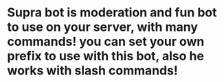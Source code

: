 # Supra bot is moderation and fun bot to use on your server, with many commands! you can set your own prefix to use with this bot, also he works with slash commands!


